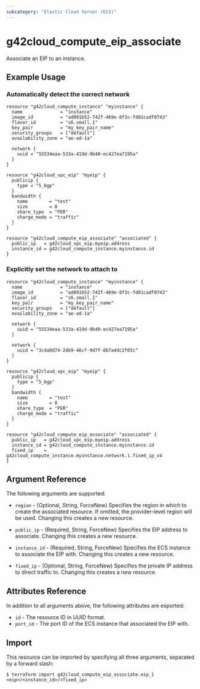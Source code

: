 ```yaml
---
subcategory: "Elastic Cloud Server (ECS)"
---
```


# g42cloud_compute_eip_associate

Associate an EIP to an instance.

## Example Usage

### Automatically detect the correct network

```hcl
resource "g42cloud_compute_instance" "myinstance" {
  name              = "instance"
  image_id          = "ad091b52-742f-469e-8f3c-fd81cadf0743"
  flavor_id         = "s6.small.1"
  key_pair          = "my_key_pair_name"
  security_groups   = ["default"]
  availability_zone = "ae-ad-1a"

  network {
    uuid = "55534eaa-533a-419d-9b40-ec427ea7195a"
  }
}

resource "g42cloud_vpc_eip" "myeip" {
  publicip {
    type = "5_bgp"
  }
  bandwidth {
    name        = "test"
    size        = 8
    share_type  = "PER"
    charge_mode = "traffic"
  }
}

resource "g42cloud_compute_eip_associate" "associated" {
  public_ip   = g42cloud_vpc_eip.myeip.address
  instance_id = g42cloud_compute_instance.myinstance.id
}
```

### Explicitly set the network to attach to

```hcl
resource "g42cloud_compute_instance" "myinstance" {
  name              = "instance"
  image_id          = "ad091b52-742f-469e-8f3c-fd81cadf0743"
  flavor_id         = "s6.small.1"
  key_pair          = "my_key_pair_name"
  security_groups   = ["default"]
  availability_zone = "ae-ad-1a"

  network {
    uuid = "55534eaa-533a-419d-9b40-ec427ea7195a"
  }

  network {
    uuid = "3c4a0d74-24b9-46cf-9d7f-8b7a4dc2f65c"
  }
}

resource "g42cloud_vpc_eip" "myeip" {
  publicip {
    type = "5_bgp"
  }
  bandwidth {
    name        = "test"
    size        = 8
    share_type  = "PER"
    charge_mode = "traffic"
  }
}

resource "g42cloud_compute_eip_associate" "associated" {
  public_ip   = g42cloud_vpc_eip.myeip.address
  instance_id = g42cloud_compute_instance.myinstance.id
  fixed_ip    = g42cloud_compute_instance.myinstance.network.1.fixed_ip_v4
}
```

## Argument Reference

The following arguments are supported:

* `region` - (Optional, String, ForceNew) Specifies the region in which to create the associated resource.
  If omitted, the provider-level region will be used. Changing this creates a new resource.

* `public_ip` - (Required, String, ForceNew) Specifies the EIP address to associate.
  Changing this creates a new resource.

* `instance_id` - (Required, String, ForceNew) Specifies the ECS instance to associate the EIP with.
  Changing this creates a new resource.

* `fixed_ip` - (Optional, String, ForceNew) Specifies the private IP address to direct traffic to.
  Changing this creates a new resource.

## Attributes Reference

In addition to all arguments above, the following attributes are exported:

* `id` - The resource ID in UUID format.
* `port_id` - The port ID of the ECS instance that associated the EIP with.

## Import

This resource can be imported by specifying all three arguments, separated
by a forward slash:

```
$ terraform import g42cloud_compute_eip_associate.eip_1 <eip>/<instance_id>/<fixed_ip>
```
